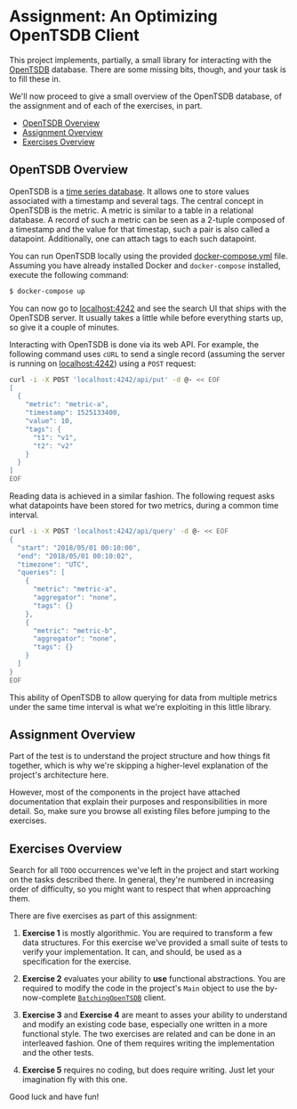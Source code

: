 # Assignment: An Optimizing OpenTSDB Client

This project implements, partially, a small library for interacting with the
[OpenTSDB][0] database. There are some missing bits, though, and your task is
to fill these in.

We'll now proceed to give a small overview of the OpenTSDB database, of the
assignment and of each of the exercises, in part.

  - [OpenTSDB Overview](#open-t-s-d-b-overview)
  - [Assignment Overview](#project-overview)
  - [Exercises Overview](#exercises-overview)

## OpenTSDB Overview

OpenTSDB is a [time series database][1]. It allows one to store values associated
with a timestamp and several tags. The central concept in OpenTSDB is the
metric. A metric is similar to a table in a relational database. A record of
such a metric can be seen as a 2-tuple composed of a timestamp and the value
for that timestap, such a pair is also called a datapoint. Additionally, one can
attach tags to each such datapoint.

You can run OpenTSDB locally using the provided [docker-compose.yml](./docker-compose.yml)
file. Assuming you have already installed Docker and `docker-compose` installed,
execute the following command:

```bash
$ docker-compose up
```

You can now go to [localhost:4242](http://localhost:4242) and see the search UI
that ships with the OpenTSDB server. It usually takes a little while before
everything starts up, so give it a couple of minutes.

Interacting with OpenTSDB is done via its web API. For example, the following
command uses `cURL` to send a single record (assuming the server is running on
[localhost:4242](http://localhost:4242)) using a `POST` request:

```bash
curl -i -X POST 'localhost:4242/api/put' -d @- << EOF
[
  {
    "metric": "metric-a",
    "timestamp": 1525133400,
    "value": 10,
    "tags": {
      "t1": "v1",
      "t2": "v2"
    }
  }
]
EOF
```

Reading data is achieved in a similar fashion. The following request asks what
datapoints have been stored for two metrics, during a common time interval.

```bash
curl -i -X POST 'localhost:4242/api/query' -d @- << EOF
{
  "start": "2018/05/01 00:10:00",
  "end": "2018/05/01 00:10:02",
  "timezone": "UTC",
  "queries": [
    {
      "metric": "metric-a",
      "aggregator": "none",
      "tags": {}
    },
    {
      "metric": "metric-b",
      "aggregator": "none",
      "tags": {}
    }
  ]
}
EOF
```

This ability of OpenTSDB to allow querying for data from multiple metrics under
the same time interval is what we're exploiting in this little library.

## Assignment Overview

Part of the test is to understand the project structure and how things fit
together, which is why we're skipping a higher-level explanation of the
project's architecture here.

However, most of the components in the project have attached documentation that
explain their purposes and responsibilities in more detail. So, make sure you
browse all existing files before jumping to the exercises.

## Exercises Overview

Search for all `TODO` occurrences we've left in the project and start working
on the tasks described there. In general, they're numbered in increasing order
of difficulty, so you might want to respect that when approaching them.

There are five exercises as part of this assignment:

  1. **Exercise 1** is mostly algorithmic. You are required to transform a
  few data structures. For this exercise we've provided a small suite of tests
  to verify your implementation. It can, and should, be used as a specification
  for the exercise.

  2. **Exercise 2** evaluates your ability to **use** functional abstractions.
  You are required to modify the code in the project's `Main` object to use the
  by-now-complete [`BatchingOpenTSDB`](./src/main/scala/opentsdb/BatchingOpenTSDB.scala)
  client.

  3. **Exercise 3** and **Exercise 4** are meant to asses your ability to
  understand and modify an existing code base, especially one written in a more
  functional style. The two exercises are related and can be done in an
  interleaved fashion. One of them requires writing the implementation and the
  other tests.

  4. **Exercise 5** requires no coding, but does require writing. Just let your
  imagination fly with this one.

Good luck and have fun!

[0]: http://opentsdb.net
[1]: https://en.wikipedia.org/wiki/Time_series_database
